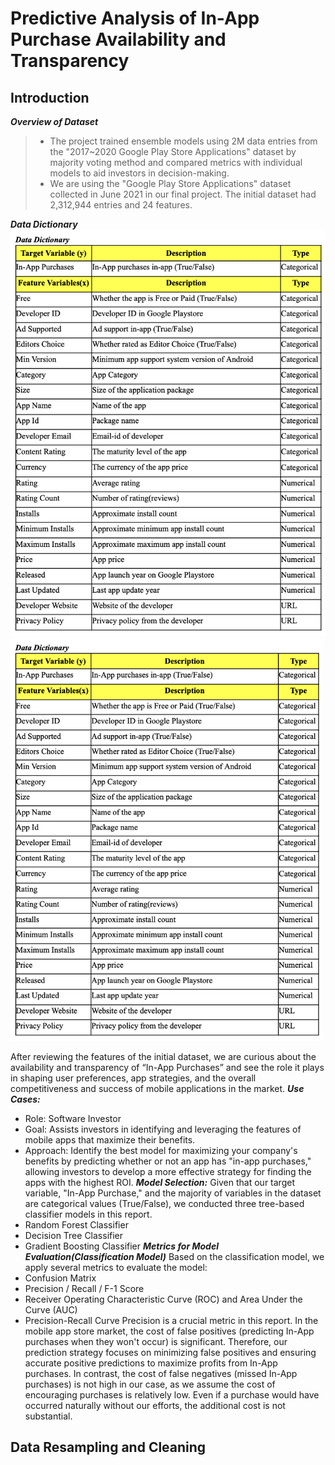 # Predictive Analysis of In-App Purchase Availability and Transparency
## **Introduction**
***Overview of Dataset***
>- The project trained ensemble models using 2M data entries from the "2017~2020 Google Play Store Applications" dataset by majority
voting method and compared metrics with individual models to aid investors in decision-making.
>- We are using the "Google Play Store Applications" dataset collected in June 2021 in our final project. The initial dataset had 2,312,944 entries and 24 features.

***Data Dictionary***
![Sample Graph](graphs/datadictionary.png)
<img src="graphs/datadictionary.png" alt="Graph" width="500">

After reviewing the features of the initial dataset, we are curious about the availability and transparency of “In-App Purchases” and see the role it plays in shaping user preferences, app strategies, and the overall competitiveness and success of mobile applications in the market.
***Use Cases:***
- Role: Software Investor
- Goal: Assists investors in identifying and leveraging the features of mobile apps that maximize their benefits.
- Approach: Identify the best model for maximizing your company's benefits by predicting whether or not an app has "in-app purchases," allowing investors to develop a more effective strategy for finding the apps with the highest ROI.
***Model Selection:***
Given that our target variable, "In-App Purchase," and the majority of variables in the dataset are categorical values (True/False), we conducted three tree-based classifier models in this report.
- Random Forest Classifier
- Decision Tree Classifier
- Gradient Boosting Classifier
***Metrics for Model Evaluation(Classification Model)***
Based on the classification model, we apply several metrics to evaluate the model:
- Confusion Matrix
- Precision / Recall / F-1 Score
- Receiver Operating Characteristic Curve (ROC) and Area Under the Curve (AUC)
- Precision-Recall Curve
Precision is a crucial metric in this report. In the mobile app store market, the cost of false positives (predicting In-App purchases when they won't occur) is significant. Therefore, our prediction strategy focuses on minimizing false positives and ensuring accurate positive predictions to maximize profits from In-App purchases.
In contrast, the cost of false negatives (missed In-App purchases) is not high in our case, as we assume the cost of encouraging purchases is relatively low. Even if a purchase would have occurred naturally without our efforts, the additional cost is not substantial.
## **Data Resampling and Cleaning**
